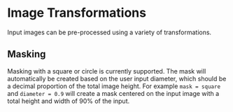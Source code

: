 # Image Transformations

Input images can be pre-processed using a variety of transformations.

## Masking

Masking with a square or circle is currently supported. The mask will automatically be created based on the user input diameter, which should be a decimal proportion of the total image height. For example `mask = square` and `diameter = 0.9` will create a mask centered on the input image with a total height and width of 90% of the input.
